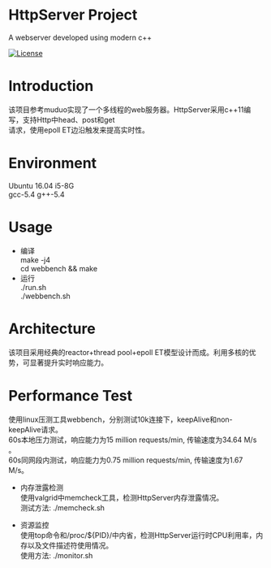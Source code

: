 HttpServer Project
==========
A webserver developed using modern c++<br>

[![License](https://img.shields.io/badge/license-MIT-blue.svg)](LICENSE)

# Introduction
该项目参考muduo实现了一个多线程的web服务器。HttpServer采用c++11编写，支持Http中head、post和get<br>
请求，使用epoll ET边沿触发来提高实时性。<br>

# Environment
Ubuntu 16.04 i5-8G<br>
gcc-5.4 g++-5.4<br>

# Usage
* 编译<br>
    make -j4<br>
    cd webbench && make<br>
* 运行<br>
    ./run.sh<br>
    ./webbench.sh
    
# Architecture
该项目采用经典的reactor+thread pool+epoll ET模型设计而成。利用多核的优势，可显著提升实时响应能力。<br>

# Performance Test
使用linux压测工具webbench，分别测试10k连接下，keepAlive和non-keepAlive请求。<br>
60s本地压力测试，响应能力为15 million requests/min, 传输速度为34.64 M/s 。<br>
60s同网段内测试，响应能力为0.75 million requests/min, 传输速度为1.67 M/s。<br>

* 内存泄露检测<br>
使用valgrid中memcheck工具，检测HttpServer内存泄露情况。<br>
测试方法: ./memcheck.sh<br>

* 资源监控<br>
使用top命令和/proc/${PID}/中内省，检测HttpServer运行时CPU利用率，内存以及文件描述符使用情况。<br>
使用方法: ./monitor.sh<br>
  
